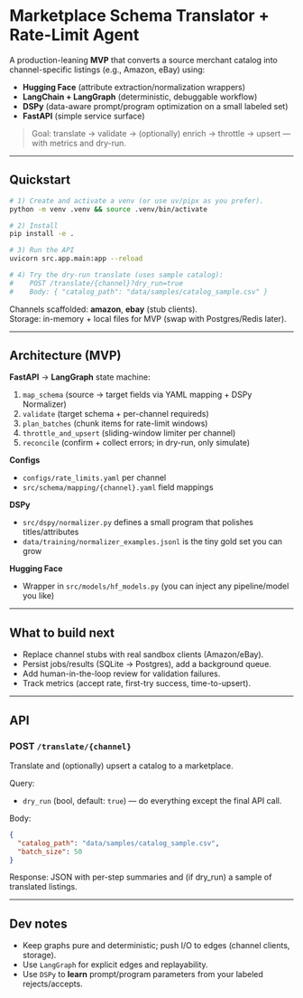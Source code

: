 # Marketplace Schema Translator + Rate-Limit Agent

A production-leaning **MVP** that converts a source merchant catalog into channel-specific listings
(e.g., Amazon, eBay) using:
- **Hugging Face** (attribute extraction/normalization wrappers)
- **LangChain + LangGraph** (deterministic, debuggable workflow)
- **DSPy** (data-aware prompt/program optimization on a small labeled set)
- **FastAPI** (simple service surface)

> Goal: translate → validate → (optionally) enrich → throttle → upsert — with metrics and dry-run.

---

## Quickstart

```bash
# 1) Create and activate a venv (or use uv/pipx as you prefer).
python -m venv .venv && source .venv/bin/activate

# 2) Install
pip install -e .

# 3) Run the API
uvicorn src.app.main:app --reload

# 4) Try the dry-run translate (uses sample catalog):
#    POST /translate/{channel}?dry_run=true
#    Body: { "catalog_path": "data/samples/catalog_sample.csv" }
```

Channels scaffolded: **amazon**, **ebay** (stub clients).  
Storage: in-memory + local files for MVP (swap with Postgres/Redis later).

---

## Architecture (MVP)

**FastAPI** → **LangGraph** state machine:
1. `map_schema` (source → target fields via YAML mapping + DSPy Normalizer)
2. `validate` (target schema + per-channel requireds)
3. `plan_batches` (chunk items for rate-limit windows)
4. `throttle_and_upsert` (sliding-window limiter per channel)
5. `reconcile` (confirm + collect errors; in dry-run, only simulate)

**Configs**
- `configs/rate_limits.yaml` per channel
- `src/schema/mapping/{channel}.yaml` field mappings

**DSPy**
- `src/dspy/normalizer.py` defines a small program that polishes titles/attributes
- `data/training/normalizer_examples.jsonl` is the tiny gold set you can grow

**Hugging Face**
- Wrapper in `src/models/hf_models.py` (you can inject any pipeline/model you like)

---

## What to build next
- Replace channel stubs with real sandbox clients (Amazon/eBay).
- Persist jobs/results (SQLite → Postgres), add a background queue.
- Add human-in-the-loop review for validation failures.
- Track metrics (accept rate, first-try success, time-to-upsert).

---

## API

### POST `/translate/{channel}`
Translate and (optionally) upsert a catalog to a marketplace.

Query:
- `dry_run` (bool, default: `true`) — do everything except the final API call.

Body:
```json
{
  "catalog_path": "data/samples/catalog_sample.csv",
  "batch_size": 50
}
```

Response: JSON with per-step summaries and (if dry_run) a sample of translated listings.

---

## Dev notes
- Keep graphs pure and deterministic; push I/O to edges (channel clients, storage).
- Use `LangGraph` for explicit edges and replayability.
- Use `DSPy` to **learn** prompt/program parameters from your labeled rejects/accepts.
